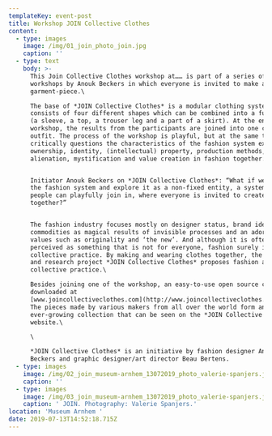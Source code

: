 ```yaml
---
templateKey: event-post
title: Workshop JOIN Collective Clothes
content:
  - type: images
    image: /img/01_join_photo_join.jpg
    caption: ''
  - type: text
    body: >-
      This Join Collective Clothes workshop at…… is part of a series of
      workshops by Anouk Beckers in which everyone is invited to make a
      garment-piece.\

      The base of *JOIN Collective Clothes* is a modular clothing system that
      consists of four different shapes which can be combined into a full outfit
      (a sleeve, a top, a trouser leg and a part of a skirt). At the end of the
      workshop, the results from the participants are joined into one complete
      outfit. The process of the workshop is playful, but at the same time it
      critically questions the characteristics of the fashion system exploring
      ownership, identity, (intellectual) property, production methods,
      alienation, mystification and value creation in fashion together.


      Initiator Anouk Beckers on *JOIN Collective Clothes*: “What if we open up
      the fashion system and explore it as a non-fixed entity, a system where
      people can playfully join in, where everyone is invited to create fashion
      together?”


      The fashion industry focuses mostly on designer status, brand identity,
      commodities as magical results of invisible processes and an adoration of
      values such as originality and ‘the new’. And although it is often
      perceived as something that is not for everyone, fashion surely is a
      collective practice. By making and wearing clothes together, the design
      and research project *JOIN Collective Clothes* proposes fashion as a
      collective practice.\

      Besides joining one of the workshop, an easy-to-use open source can be
      downloaded at
      [www.joincollectiveclothes.com](http://www.joincollectiveclothes.com/).
      The pieces made by various makers from all over the world form an
      ever-growing collection that can be seen on the *JOIN Collective Clothes*
      website.\

      \

      *JOIN Collective Clothes* is an initiative by fashion designer Anouk
      Beckers and graphic designer/art director Beau Bertens.
  - type: images
    image: /img/02_join_museum-arnhem_13072019_photo_valerie-spanjers.jpg
    caption: ''
  - type: images
    image: /img/03_join_museum-arnhem_13072019_photo_valerie-spanjers.jpg
    caption: ' JOIN. Photography: Valerie Spanjers.'
location: 'Museum Arnhem '
date: 2019-07-13T14:52:18.715Z
---
```


